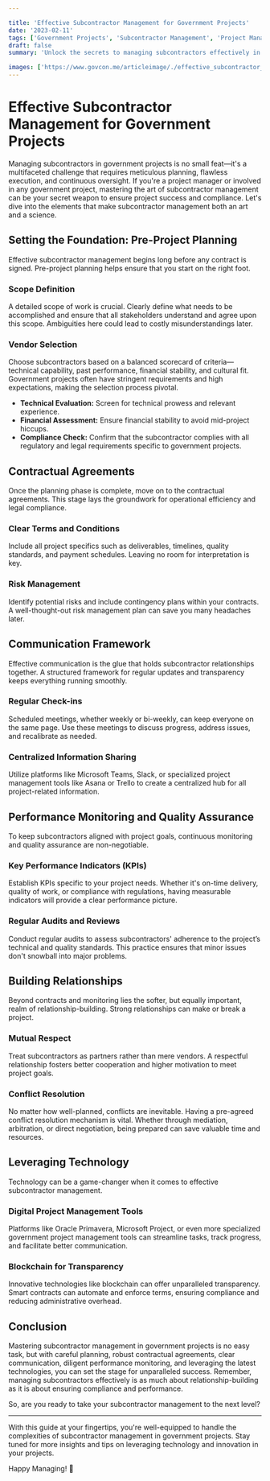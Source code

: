 ```yaml
---

title: 'Effective Subcontractor Management for Government Projects'
date: '2023-02-11'
tags: ['Government Projects', 'Subcontractor Management', 'Project Management']
draft: false
summary: 'Unlock the secrets to managing subcontractors effectively in government projects with our comprehensive guide. Learn best practices, key strategies, and innovative approaches to ensure project success and compliance.'

images: ['https://www.govcon.me/articleimage/./effective_subcontractor_management_for_government_projects.webp']
---
```


# Effective Subcontractor Management for Government Projects

Managing subcontractors in government projects is no small feat—it's a multifaceted challenge that requires meticulous planning, flawless execution, and continuous oversight. If you're a project manager or involved in any government project, mastering the art of subcontractor management can be your secret weapon to ensure project success and compliance. Let's dive into the elements that make subcontractor management both an art and a science.

## Setting the Foundation: Pre-Project Planning

Effective subcontractor management begins long before any contract is signed. Pre-project planning helps ensure that you start on the right foot.

### Scope Definition

A detailed scope of work is crucial. Clearly define what needs to be accomplished and ensure that all stakeholders understand and agree upon this scope. Ambiguities here could lead to costly misunderstandings later.

### Vendor Selection

Choose subcontractors based on a balanced scorecard of criteria—technical capability, past performance, financial stability, and cultural fit. Government projects often have stringent requirements and high expectations, making the selection process pivotal.

- **Technical Evaluation:** Screen for technical prowess and relevant experience.
- **Financial Assessment:** Ensure financial stability to avoid mid-project hiccups.
- **Compliance Check:** Confirm that the subcontractor complies with all regulatory and legal requirements specific to government projects.

## Contractual Agreements

Once the planning phase is complete, move on to the contractual agreements. This stage lays the groundwork for operational efficiency and legal compliance.

### Clear Terms and Conditions

Include all project specifics such as deliverables, timelines, quality standards, and payment schedules. Leaving no room for interpretation is key.

### Risk Management

Identify potential risks and include contingency plans within your contracts. A well-thought-out risk management plan can save you many headaches later.

## Communication Framework

Effective communication is the glue that holds subcontractor relationships together. A structured framework for regular updates and transparency keeps everything running smoothly.

### Regular Check-ins

Scheduled meetings, whether weekly or bi-weekly, can keep everyone on the same page. Use these meetings to discuss progress, address issues, and recalibrate as needed.

### Centralized Information Sharing

Utilize platforms like Microsoft Teams, Slack, or specialized project management tools like Asana or Trello to create a centralized hub for all project-related information.

## Performance Monitoring and Quality Assurance

To keep subcontractors aligned with project goals, continuous monitoring and quality assurance are non-negotiable.

### Key Performance Indicators (KPIs)

Establish KPIs specific to your project needs. Whether it's on-time delivery, quality of work, or compliance with regulations, having measurable indicators will provide a clear performance picture.

### Regular Audits and Reviews

Conduct regular audits to assess subcontractors' adherence to the project’s technical and quality standards. This practice ensures that minor issues don't snowball into major problems.

## Building Relationships

Beyond contracts and monitoring lies the softer, but equally important, realm of relationship-building. Strong relationships can make or break a project.

### Mutual Respect

Treat subcontractors as partners rather than mere vendors. A respectful relationship fosters better cooperation and higher motivation to meet project goals.

### Conflict Resolution

No matter how well-planned, conflicts are inevitable. Having a pre-agreed conflict resolution mechanism is vital. Whether through mediation, arbitration, or direct negotiation, being prepared can save valuable time and resources.

## Leveraging Technology

Technology can be a game-changer when it comes to effective subcontractor management.

### Digital Project Management Tools

Platforms like Oracle Primavera, Microsoft Project, or even more specialized government project management tools can streamline tasks, track progress, and facilitate better communication.

### Blockchain for Transparency

Innovative technologies like blockchain can offer unparalleled transparency. Smart contracts can automate and enforce terms, ensuring compliance and reducing administrative overhead.

## Conclusion

Mastering subcontractor management in government projects is no easy task, but with careful planning, robust contractual agreements, clear communication, diligent performance monitoring, and leveraging the latest technologies, you can set the stage for unparalleled success. Remember, managing subcontractors effectively is as much about relationship-building as it is about ensuring compliance and performance.

So, are you ready to take your subcontractor management to the next level?

---

With this guide at your fingertips, you're well-equipped to handle the complexities of subcontractor management in government projects. Stay tuned for more insights and tips on leveraging technology and innovation in your projects.

Happy Managing! 🎉
